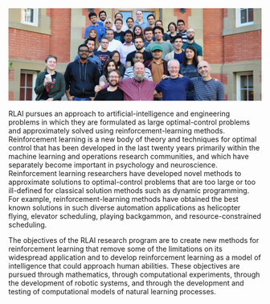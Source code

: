 
<img src="images/RLAIgroup2016.jpg" alt="RLAI group" class="inline"/>

RLAI pursues an approach to artificial-intelligence and engineering problems in which they are formulated as large optimal-control problems and approximately solved using reinforcement-learning methods. Reinforcement learning is a new body of theory and techniques for optimal control that has been developed in the last twenty years primarily within the machine learning and operations research communities, and which have separately become important in psychology and neuroscience. Reinforcement learning researchers have developed novel methods to approximate solutions to optimal-control problems that are too large or too ill-defined for classical solution methods such as dynamic programming. For example, reinforcement-learning methods have obtained the best known solutions in such diverse automation applications as helicopter flying, elevator scheduling, playing backgammon, and resource-constrained scheduling.

The objectives of the RLAI research program are to create new methods for reinforcement learning that remove some of the limitations on its widespread application and to develop reinforcement learning as a model of intelligence that could approach human abilities. These objectives are pursued through mathematics, through computational experiments, through the development of robotic systems, and through the development and testing of computational models of natural learning processes.

